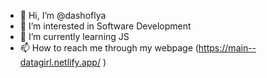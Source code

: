 - 👋 Hi, I’m @dashoflya
- 👀 I’m interested in Software Development
- 🌱 I’m currently learning JS
- 📫 How to reach me through my webpage (https://main--datagirl.netlify.app/ )

<!---
SilviaAnalyst/SilviaAnalyst is a ✨ special ✨ repository because its `README.md` (this file) appears on your GitHub profile.
You can click the Preview link to take a look at your changes.
--->
